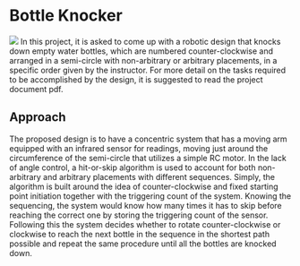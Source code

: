 # Bottle Knocker
![](https://github.com/prof-nimbus/MechatronicsProjects/blob/main/BottleKnocker/BottleKnocker.gif?raw=true)
In this project, it is asked to come up with a robotic design that knocks down empty water bottles, which are numbered counter-clockwise and arranged in a semi-circle with non-arbitrary or arbitrary placements, in a specific order given by the instructor. For more detail on the tasks required to be accomplished by the design, it is suggested to read the project document pdf.
## Approach
The proposed design is to have a concentric system that has a moving arm equipped with an infrared sensor for readings, moving just around the circumference of the semi-circle that utilizes a simple RC motor. In the lack of angle control, a hit-or-skip algorithm is used to account for both non-arbitrary and arbitrary placements with different sequences. Simply, the algorithm is built around the idea of counter-clockwise and fixed starting point initiation together with the triggering count of the system. Knowing the sequencing, the system would know how many times it has to skip before reaching the correct one by storing the triggering count of the sensor. Following this the system decides whether to rotate counter-clockwise or clockwise to reach the next bottle in the sequence in the shortest path possible and repeat the same procedure until all the bottles are knocked down.

